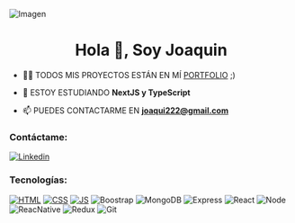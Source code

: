![Imagen](https://user-images.githubusercontent.com/110680187/197359938-213a52f5-8800-4e2f-a80c-7eabceafcba3.jpg)

<h1 align="center">Hola 👋, Soy Joaquin</h1>


<!-- - 🔭 ACTUALMENTE TRABAJO EN MI Portafolio -->

- 👨‍💻 TODOS MIS PROYECTOS ESTÁN EN MÍ [PORTFOLIO](https://joaquin-de-luca.vercel.app/) ;)

- 🌱 ESTOY ESTUDIANDO **NextJS y TypeScript**

- 📫 PUEDES CONTACTARME EN **joaqui222@gmail.com**

<h3 align="left">Contáctame:</h3>

[![Linkedin](https://img.shields.io/badge/LinkedIn-0077B5?style=for-the-badge&logo=linkedin&logoColor=white)](https://www.linkedin.com/in/joaquin-de-luca-069152232/)


<h3 align="left">Tecnologías:</h3>

[![HTML](https://img.shields.io/badge/HTML5-E34F26?style=for-the-badge&logo=html5&logoColor=white)](https://es.wikipedia.org/wiki/HTML5)
[![CSS](https://img.shields.io/badge/CSS3-1572B6?style=for-the-badge&logo=css3&logoColor=white)](https://es.wikipedia.org/wiki/CSS)
[![JS](https://img.shields.io/badge/JavaScript-F7DF1E?style=for-the-badge&logo=javascript&logoColor=black)](https://es.wikipedia.org/wiki/JavaScript)
![Boostrap](https://img.shields.io/badge/Bootstrap-563D7C?style=for-the-badge&logo=bootstrap&logoColor=white)
![MongoDB](https://img.shields.io/badge/MongoDB-4EA94B?style=for-the-badge&logo=mongodb&logoColor=white)
![Express](https://img.shields.io/badge/Express.js-000000?style=for-the-badge&logo=express&logoColor=white)
![React](https://img.shields.io/badge/React-20232A?style=for-the-badge&logo=react&logoColor=61DAFB)
![Node](https://img.shields.io/badge/Node.js-339933?style=for-the-badge&logo=nodedotjs&logoColor=white)
![ReacNative](https://img.shields.io/badge/React_Native-20232A?style=for-the-badge&logo=react&logoColor=61DAF)
![Redux](https://img.shields.io/badge/Redux-593D88?style=for-the-badge&logo=redux&logoColor=white)
![Git](https://img.shields.io/badge/GIT-E44C30?style=for-the-badge&logo=git&logoColor=white)
  
  
  
<!--
**JoaquinDeLuca/joaquinDeLuca** is a ✨ _special_ ✨ repository because its `README.md` (this file) appears on your GitHub profile.

Here are some ideas to get you started:

- 🔭 I’m currently working on ...
- 🌱 I’m currently learning ...
- 👯 I’m looking to collaborate on ...
- 🤔 I’m looking for help with ...
- 💬 Ask me about ...
- 📫 How to reach me: ...
- 😄 Pronouns: ...
- ⚡ Fun fact: ...
-->
